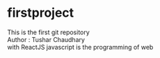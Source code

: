 # firstproject
This is the first git repository
<br>
Author : Tushar Chaudhary
<br>
with ReactJS
javascript is the 
programming of web